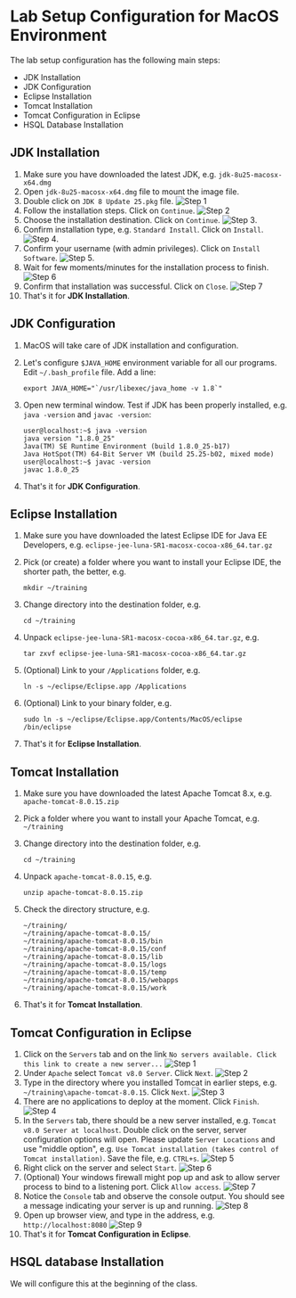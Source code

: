 # Lab Setup Configuration for MacOS Environment

The lab setup configuration has the following main steps:
* JDK Installation
* JDK Configuration
* Eclipse Installation
* Tomcat Installation
* Tomcat Configuration in Eclipse
* HSQL Database Installation


## JDK Installation
1. Make sure you have downloaded the latest JDK, e.g. `jdk-8u25-macosx-x64.dmg`
2. Open `jdk-8u25-macosx-x64.dmg` file to mount the image file.
3. Double click on `JDK 8 Update 25.pkg` file.
  ![Step 1](https://raw.github.com/javaclinic/lab-setup-spring/master/screenshots/mac_java_01.png)
4. Follow the installation steps. Click on `Continue`.
  ![Step 2](https://raw.github.com/javaclinic/lab-setup-spring/master/screenshots/mac_java_02.png)
5. Choose the installation destination. Click on `Continue`.
  ![Step 3](https://raw.github.com/javaclinic/lab-setup-spring/master/screenshots/mac_java_03.png).
6. Confirm installation type, e.g. `Standard Install`. Click on `Install`.
  ![Step 4](https://raw.github.com/javaclinic/lab-setup-spring/master/screenshots/mac_java_04.png).
7. Confirm your username (with admin privileges). Click on `Install Software`.
  ![Step 5](https://raw.github.com/javaclinic/lab-setup-spring/master/screenshots/mac_java_05.png).
8. Wait for few moments/minutes for the installation process to finish.
  ![Step 6](https://raw.github.com/javaclinic/lab-setup-spring/master/screenshots/mac_java_06.png)
9. Confirm that installation was successful. Click on `Close`.
  ![Step 7](https://raw.github.com/javaclinic/lab-setup-spring/master/screenshots/mac_java_07.png)
10. That's it for **JDK Installation**.


## JDK Configuration
1. MacOS will take care of JDK installation and configuration.
2. Let's configure `$JAVA_HOME`  environment variable for all our programs. Edit `~/.bash_profile` file. Add a line:

    ```
    export JAVA_HOME="`/usr/libexec/java_home -v 1.8`"
    ```
3. Open new terminal window. Test if JDK has been properly installed, e.g. `java -version` and `javac -version`:

    ```
    user@localhost:~$ java -version
    java version "1.8.0_25"
    Java(TM) SE Runtime Environment (build 1.8.0_25-b17)
    Java HotSpot(TM) 64-Bit Server VM (build 25.25-b02, mixed mode)
    user@localhost:~$ javac -version
    javac 1.8.0_25
    ```
4. That's it for **JDK Configuration**.


## Eclipse Installation
1. Make sure you have downloaded the latest Eclipse IDE for Java EE Developers, e.g. `eclipse-jee-luna-SR1-macosx-cocoa-x86_64.tar.gz`
2. Pick (or create) a folder where you want to install your Eclipse IDE, the shorter path, the better, e.g.

    ```
    mkdir ~/training
    ```
3. Change directory into the destination folder, e.g.

    ```
    cd ~/training
    ```
4. Unpack `eclipse-jee-luna-SR1-macosx-cocoa-x86_64.tar.gz`, e.g.

    ```
    tar zxvf eclipse-jee-luna-SR1-macosx-cocoa-x86_64.tar.gz
    ```
5. (Optional) Link to your `/Applications` folder, e.g.

    ```
    ln -s ~/eclipse/Eclipse.app /Applications
    ```
6. (Optional) Link to your binary folder, e.g.

    ```
    sudo ln -s ~/eclipse/Eclipse.app/Contents/MacOS/eclipse /bin/eclipse
    ```
7. That's it for **Eclipse Installation**.


## Tomcat Installation
1. Make sure you have downloaded the latest Apache Tomcat 8.x, e.g. `apache-tomcat-8.0.15.zip`
2. Pick a folder where you want to install your Apache Tomcat, e.g. `~/training`
3. Change directory into the destination folder, e.g.
    ```
    cd ~/training
    ```
4. Unpack `apache-tomcat-8.0.15`, e.g.
    ```
    unzip apache-tomcat-8.0.15.zip
    ```

5. Check the directory structure, e.g. 

    ```
    ~/training/
    ~/training/apache-tomcat-8.0.15/
    ~/training/apache-tomcat-8.0.15/bin
    ~/training/apache-tomcat-8.0.15/conf
    ~/training/apache-tomcat-8.0.15/lib
    ~/training/apache-tomcat-8.0.15/logs
    ~/training/apache-tomcat-8.0.15/temp
    ~/training/apache-tomcat-8.0.15/webapps
    ~/training/apache-tomcat-8.0.15/work
    ```
6. That's it for **Tomcat Installation**.

## Tomcat Configuration in Eclipse
1. Click on the `Servers` tab and on the link `No servers available. Click this link to create a new server...`
  ![Step 1](https://raw.github.com/javaclinic/lab-setup-spring/master/screenshots/mac_eclipse_tomcat_configuration_01.png)
2. Under `Apache` select `Tomcat v8.0 Server`. Click `Next`.
  ![Step 2](https://raw.github.com/javaclinic/lab-setup-spring/master/screenshots/mac_eclipse_tomcat_configuration_02.png)
3. Type in the directory where you installed Tomcat in earlier steps, e.g. `~/training\apache-tomcat-8.0.15`. Click `Next`.
  ![Step 3](https://raw.github.com/javaclinic/lab-setup-spring/master/screenshots/eclipse_tomcat_configuration_03.png)
4. There are no applications to deploy at the moment. Click `Finish`.
  ![Step 4](https://raw.github.com/javaclinic/lab-setup-spring/master/screenshots/mac_eclipse_tomcat_configuration_04.png)
5. In the `Servers` tab, there should be a new server installed, e.g. `Tomcat v8.0 Server at localhost`. Double click on the server, server configuration options will open. Please update `Server Locations` and use "middle option", e.g. `Use Tomcat installation (takes control of Tomcat installation)`. Save the file, e.g. `CTRL+s`.
  ![Step 5](https://raw.github.com/javaclinic/lab-setup-spring/master/screenshots/mac_eclipse_tomcat_configuration_05.png)
6. Right click on the server and select `Start`.
  ![Step 6](https://raw.github.com/javaclinic/lab-setup-spring/master/screenshots/mac_eclipse_tomcat_configuration_06.png)
7. (Optional) Your windows firewall might pop up and ask to allow server process to bind to a listening port. Click `Allow access`.
  ![Step 7](https://raw.github.com/javaclinic/lab-setup-spring/master/screenshots/windows_eclipse_tomcat_configuration_07.png)
8. Notice the `Console` tab and observe the console output. You should see a message indicating your server is up and running.
  ![Step 8](https://raw.github.com/javaclinic/lab-setup-spring/master/screenshots/mac_eclipse_tomcat_configuration_08.png)
9. Open up browser view, and type in the address, e.g. `http://localhost:8080`
  ![Step 9](https://raw.github.com/javaclinic/lab-setup-spring/master/screenshots/mac_eclipse_tomcat_configuration_09.png)
10. That's it for **Tomcat Configuration in Eclipse**.


## HSQL database Installation
We will configure this at the beginning of the class.


